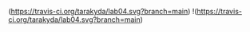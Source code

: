 (https://travis-ci.org/tarakyda/lab04.svg?branch=main)
!(https://travis-ci.org/tarakyda/lab04.svg?branch=main)
